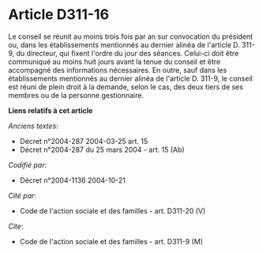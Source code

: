 # Article D311-16

Le conseil se réunit au moins trois fois par an sur convocation du président ou, dans les établissements mentionnés au
dernier alinéa de l'article D. 311-9, du directeur, qui fixent l'ordre du jour des séances. Celui-ci doit être communiqué au
moins huit jours avant la tenue du conseil et être accompagné des informations nécessaires. En outre, sauf dans les
établissements mentionnés au dernier alinéa de l'article D. 311-9, le conseil est réuni de plein droit à la demande, selon le
cas, des deux tiers de ses membres ou de la personne gestionnaire.

**Liens relatifs à cet article**

_Anciens textes_:

  - Décret n°2004-287 2004-03-25 art. 15
  - Décret n°2004-287 du 25 mars 2004 - art. 15 (Ab)

_Codifié par_:

  - Décret n°2004-1136 2004-10-21

_Cité par_:

  - Code de l'action sociale et des familles - art. D311-20 (V)

_Cite_:

  - Code de l'action sociale et des familles - art. D311-9 (M)

